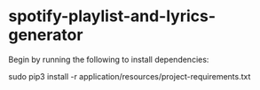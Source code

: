 # spotify-playlist-and-lyrics-generator

Begin by running the following to install dependencies:

sudo pip3 install -r application/resources/project-requirements.txt
